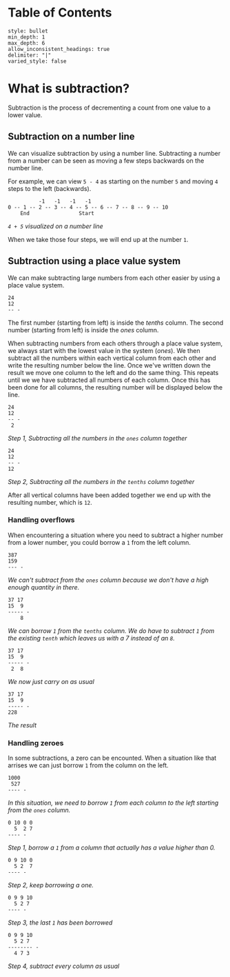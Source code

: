# Table of Contents
```toc
style: bullet
min_depth: 1
max_depth: 6
allow_inconsistent_headings: true
delimiter: "|"
varied_style: false
```
# What is subtraction?
Subtraction is the process of decrementing a count from one value to a lower value.

## Subtraction on a number line
We can visualize subtraction by using a number line. Subtracting a number from a number can be seen as moving a few steps backwards on the number line.

For example, we can view `5 - 4` as starting on the number `5` and moving `4` steps to the left (backwards).

```
          -1   -1   -1   -1
0 -- 1 -- 2 -- 3 -- 4 -- 5 -- 6 -- 7 -- 8 -- 9 -- 10
    End                Start
```
*`4 + 5` visualized on a number line*

When we take those four steps, we will end up at the number `1`.

## Subtraction using a place value system
We can make subtracting large numbers from each other easier by using a place value system.

```
24
12
-- -
```

The first number (starting from left) is inside the *tenths* column. The second number (starting from left) is inside the *ones* column.

When subtracting numbers from each others through a place value system, we always start with the lowest value in the system (*ones*). We then subtract all the numbers within each vertical column from each other and write the resulting number below the line. Once we've written down the result we move one column to the left and do the same thing. This repeats until we we have subtracted all numbers of each column. Once this has been done for all columns, the resulting number will be displayed below the line.

```
24
12
-- -
 2
```
*Step 1, Subtracting all the numbers in the `ones` column together*

```
24
12
-- -
12
```
*Step 2, Subtracting all the numbers in the `tenths` column together*

After all vertical columns have been added together we end up with the resulting number, which is `12`.

### Handling overflows
When encountering a situation where you need to subtract a higher number from a lower number, you could borrow a `1` from the left column.

```
387
159
--- -
```
*We can't subtract from the `ones` column because we don't have a high enough quantity in there.*

```
37 17
15  9
----- -
    8
```
*We can borrow `1` from the `tenths` column. We do have to subtract `1` from the existing `tenth` which leaves us with a 7 instead of an `8`.*

```
37 17
15  9
----- -
 2  8
```
*We now just carry on as usual*

```
37 17
15  9
----- -
228
```
*The result*

### Handling zeroes
In some subtractions, a zero can be encounted. When a situation like that arrises we can just borrow `1` from the column on the left.

```
1000
 527
---- -
```
*In this situation, we need to borrow `1` from each column to the left starting from the `ones` column.*

```
0 10 0 0
  5  2 7
---- -
```
*Step 1, borrow a `1` from a column that actually has a value higher than 0.*

```
0 9 10 0
  5 2  7
---- -
```
*Step 2, keep borrowing a one.*

```
0 9 9 10
  5 2 7
---- -
```
*Step 3, the last `1` has been borrowed*

```
0 9 9 10
  5 2 7
-------- -
  4 7 3
```
*Step 4, subtract every column as usual*